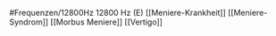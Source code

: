 #Frequenzen/12800Hz
12800 Hz (E)
[[Meniere-Krankheit]]
[[Meniere-Syndrom]]
[[Morbus Meniere]]
[[Vertigo]]